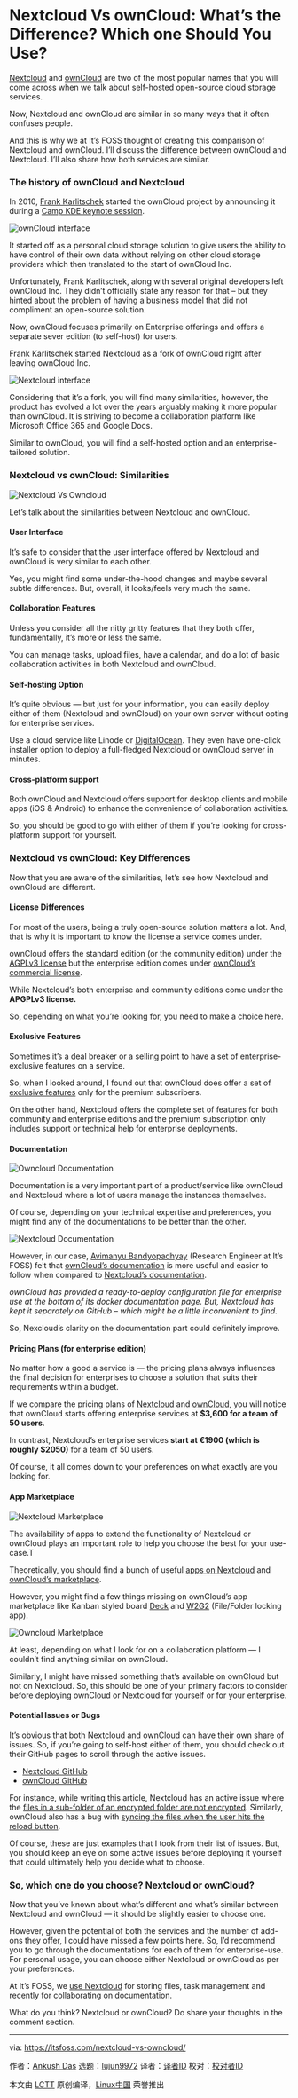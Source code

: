 [#]: collector: (lujun9972)
[#]: translator: ( )
[#]: reviewer: ( )
[#]: publisher: ( )
[#]: url: ( )
[#]: subject: (Nextcloud Vs ownCloud: What’s the Difference? Which one Should You Use?)
[#]: via: (https://itsfoss.com/nextcloud-vs-owncloud/)
[#]: author: (Ankush Das https://itsfoss.com/author/ankush/)

Nextcloud Vs ownCloud: What’s the Difference? Which one Should You Use?
======

[Nextcloud][1] and [ownCloud][2] are two of the most popular names that you will come across when we talk about self-hosted open-source cloud storage services.

Now, Nextcloud and ownCloud are similar in so many ways that it often confuses people.

And this is why we at It’s FOSS thought of creating this comparison of Nextcloud and ownCloud. I’ll discuss the difference between ownCloud and Nextcloud. I’ll also share how both services are similar.

### The history of ownCloud and Nextcloud

In 2010, [Frank Karlitschek][3] started the ownCloud project by announcing it during a [Camp KDE keynote session][4].

![ownCloud interface][5]

It started off as a personal cloud storage solution to give users the ability to have control of their own data without relying on other cloud storage providers which then translated to the start of ownCloud Inc.

Unfortunately, Frank Karlitschek, along with several original developers left ownCloud Inc. They didn’t officially state any reason for that – but they hinted about the problem of having a business model that did not compliment an open-source solution.

Now, ownCloud focuses primarily on Enterprise offerings and offers a separate sever edition (to self-host) for users.

Frank Karlitschek started Nextcloud as a fork of ownCloud right after leaving ownCloud Inc.

![Nextcloud interface][6]

Considering that it’s a fork, you will find many similarities, however, the product has evolved a lot over the years arguably making it more popular than ownCloud. It is striving to become a collaboration platform like Microsoft Office 365 and Google Docs.

Similar to ownCloud, you will find a self-hosted option and an enterprise-tailored solution.

### Nextcloud vs ownCloud: Similarities

![Nextcloud Vs Owncloud][7]

Let’s talk about the similarities between Nextcloud and ownCloud.

#### User Interface

It’s safe to consider that the user interface offered by Nextcloud and ownCloud is very similar to each other.

Yes, you might find some under-the-hood changes and maybe several subtle differences. But, overall, it looks/feels very much the same.

#### Collaboration Features

Unless you consider all the nitty gritty features that they both offer, fundamentally, it’s more or less the same.

You can manage tasks, upload files, have a calendar, and do a lot of basic collaboration activities in both Nextcloud and ownCloud.

#### Self-hosting Option

It’s quite obvious — but just for your information, you can easily deploy either of them (Nextcloud and ownCloud) on your own server without opting for enterprise services.

Use a cloud service like Linode or [DigitalOcean][8]. They even have one-click installer option to deploy a full-fledged Nextcloud or ownCloud server in minutes.

#### Cross-platform support

Both ownCloud and Nextcloud offers support for desktop clients and mobile apps (iOS &amp; Android) to enhance the convenience of collaboration activities.

So, you should be good to go with either of them if you’re looking for cross-platform support for yourself.

### Nextcloud vs ownCloud: Key Differences

Now that you are aware of the similarities, let’s see how Nextcloud and ownCloud are different.

#### License Differences

For most of the users, being a truly open-source solution matters a lot. And, that is why it is important to know the license a service comes under.

ownCloud offers the standard edition (or the community edition) under the [AGPLv3 license][9] but the enterprise edition comes under [ownCloud’s commercial license][10].

While Nextcloud’s both enterprise and community editions come under the **APGPLv3 license.**

So, depending on what you’re looking for, you need to make a choice here.

#### Exclusive Features

Sometimes it’s a deal breaker or a selling point to have a set of enterprise-exclusive features on a service.

So, when I looked around, I found out that ownCloud does offer a set of [exclusive features][11] only for the premium subscribers.

On the other hand, Nextcloud offers the complete set of features for both community and enterprise editions and the premium subscription only includes support or technical help for enterprise deployments.

#### Documentation

![Owncloud Documentation][12]

Documentation is a very important part of a product/service like ownCloud and Nextcloud where a lot of users manage the instances themselves.

Of course, depending on your technical expertise and preferences, you might find any of the documentations to be better than the other.

![Nextcloud Documentation][13]

However, in our case, [Avimanyu Bandyopadhyay][14] (Research Engineer at It’s FOSS) felt that [ownCloud’s documentation][15] is more useful and easier to follow when compared to [Nextcloud’s documentation][16].

_ownCloud has provided a ready-to-deploy configuration file for enterprise use at the bottom of its docker documentation page. But, Nextcloud has kept it separately on GitHub – which might be a little inconvenient_ _to find_.

So, Nexcloud’s clarity on the documentation part could definitely improve.

#### Pricing Plans (for enterprise edition)

No matter how a good a service is — the pricing plans always influences the final decision for enterprises to choose a solution that suits their requirements within a budget.

If we compare the pricing plans of [Nextcloud][17] and [ownCloud][18], you will notice that ownCloud starts offering enterprise services at **$3,600 for a team of 50 users**.

In contrast, Nextcloud’s enterprise services **start at €1900 (which is roughly $2050)** for a team of 50 users.

Of course, it all comes down to your preferences on what exactly are you looking for.

#### App Marketplace

![Nextcloud Marketplace][19]

The availability of apps to extend the functionality of Nextcloud or ownCloud plays an important role to help you choose the best for your use-case.T

Theoretically, you should find a bunch of useful [apps on Nextcloud][20] and [ownCloud’s marketplace][21].

However, you might find a few things missing on ownCloud’s app marketplace like Kanban styled board [Deck][22] and [W2G2][23] (File/Folder locking app).

![Owncloud Marketplace][24]

At least, depending on what I look for on a collaboration platform — I couldn’t find anything similar on ownCloud.

Similarly, I might have missed something that’s available on ownCloud but not on Nextcloud. So, this should be one of your primary factors to consider before deploying ownCloud or Nextcloud for yourself or for your enterprise.

#### Potential Issues or Bugs

It’s obvious that both Nextcloud and ownCloud can have their own share of issues. So, if you’re going to self-host either of them, you should check out their GitHub pages to scroll through the active issues.

  * [Nextcloud GitHub][25]
  * [ownCloud GitHub][26]



For instance, while writing this article, Nextcloud has an active issue where the [files in a sub-folder of an encrypted folder are not encrypted][27]. Similarly, ownCloud also has a bug with [syncing the files when the user hits the reload button][28].

Of course, these are just examples that I took from their list of issues. But, you should keep an eye on some active issues before deploying it yourself that could ultimately help you decide what to choose.

### So, which one do you choose? Nextcloud or ownCloud?

Now that you’ve known about what’s different and what’s similar between Nextcloud and ownCloud — it should be slightly easier to choose one.

However, given the potential of both the services and the number of add-ons they offer, I could have missed a few points here. So, I’d recommend you to go through the documentations for each of them for enterprise-use. For personal usage, you can choose either Nextcloud or ownCloud as per your preferences.

At It’s FOSS, we [use Nextcloud][29] for storing files, task management and recently for collaborating on documentation.

What do you think? Nextcloud or ownCloud? Do share your thoughts in the comment section.

--------------------------------------------------------------------------------

via: https://itsfoss.com/nextcloud-vs-owncloud/

作者：[Ankush Das][a]
选题：[lujun9972][b]
译者：[译者ID](https://github.com/译者ID)
校对：[校对者ID](https://github.com/校对者ID)

本文由 [LCTT](https://github.com/LCTT/TranslateProject) 原创编译，[Linux中国](https://linux.cn/) 荣誉推出

[a]: https://itsfoss.com/author/ankush/
[b]: https://github.com/lujun9972
[1]: https://nextcloud.com/
[2]: https://owncloud.com/
[3]: https://en.wikipedia.org/wiki/Frank_Karlitschek
[4]: https://dot.kde.org/2010/01/21/camp-kde-2010-continues-more-talks
[5]: https://i0.wp.com/itsfoss.com/wp-content/uploads/2020/05/ownCloud-screenshot.jpg?ssl=1
[6]: https://i0.wp.com/itsfoss.com/wp-content/uploads/2020/05/nextcloud-screenshot.jpg?ssl=1
[7]: https://i1.wp.com/itsfoss.com/wp-content/uploads/2020/06/Nextcloud-vs-OwnCloud-itsfoss.jpg?ssl=1
[8]: https://itsfoss.com/recommends/digital-ocean/
[9]: https://www.gnu.org/licenses/agpl-3.0.en.html
[10]: https://owncloud.com/licenses/owncloud-commercial/
[11]: https://owncloud.com/enterprise-edition/
[12]: https://i0.wp.com/itsfoss.com/wp-content/uploads/2020/05/owncloud-documentation.jpg?ssl=1
[13]: https://i2.wp.com/itsfoss.com/wp-content/uploads/2020/05/nextcloud-documentation.jpg?ssl=1
[14]: https://itsfoss.com/author/avimanyu/
[15]: https://doc.owncloud.org/server/10.4/
[16]: https://docs.nextcloud.com/
[17]: https://nextcloud.com/pricing/
[18]: https://owncloud.com/pricing/
[19]: https://i2.wp.com/itsfoss.com/wp-content/uploads/2020/05/nextcloud-marketplace.jpg?ssl=1
[20]: https://apps.nextcloud.com/
[21]: https://marketplace.owncloud.com
[22]: https://apps.nextcloud.com/apps/deck
[23]: https://apps.nextcloud.com/apps/w2g2
[24]: https://i1.wp.com/itsfoss.com/wp-content/uploads/2020/05/owncloud-marketplace.jpg?ssl=1
[25]: https://github.com/nextcloud
[26]: https://github.com/owncloud
[27]: https://github.com/nextcloud/desktop/issues/774
[28]: https://github.com/owncloud/core/issues/37170
[29]: https://itsfoss.com/nextcloud/
